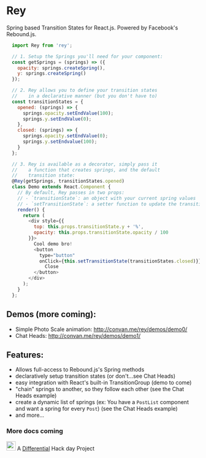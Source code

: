 # Rey

Spring based Transition States for React.js. Powered by Facebook's Rebound.js.

``` javascript
  import Rey from 'rey';

  // 1. Setup the Springs you'll need for your component:
  const getSprings = (springs) => ({
    opacity: springs.createSpring(),
    y: springs.createSpring()
  });

  // 2. Rey allows you to define your transition states
  //    in a declarative manner (but you don't have to)
  const transitionStates = {
    opened: (springs) => {
      springs.opacity.setEndValue(100);
      springs.y.setEndValue(0);
    },
    closed: (springs) => {
      springs.opacity.setEndValue(0);
      springs.y.setEndvalue(100);
    }
  };

  // 3. Rey is available as a decorator, simply pass it
  //    a function that creates springs, and the default
  //    transition state:
  @Rey(getSprings, transitionStates.opened)
  class Demo extends React.Component {
    // By default, Rey passes in two props:
    // - `transitionState`: an object with your current spring values
    // - `setTransitionState`: a setter function to update the transition state
    render() {
      return (
        <div style={{
          top: this.props.transitionState.y + '%',
          opacity: this.props.transitionState.opacity / 100
        }}>
          Cool demo bro!
          <button
            type="button"
            onClick={this.setTransitionState(transitionStates.closed)}}>
              Close
          </button>
        </div>
      );
    }
  };
```

## Demos (more coming):

- Simple Photo Scale animation: http://convan.me/rey/demos/demo0/
- Chat Heads: http://convan.me/rey/demos/demo1/

## Features:

- Allows full-access to Rebound.js's Spring methods
- declaratively setup transition states (or don't...see Chat Heads)
- easy integration with React's built-in TransitionGroup (demo to come)
- "chain" springs to another, so they follow each other (see the Chat Heads example)
- create a dynamic list of springs (ex: You have a `PostList` component and want a spring for every `Post`) (see the Chat Heads example)
- and more...

### More docs coming

<a href="http://differential.com"><img src="http://differential.com/images/logo.svg" width="24"></a> A <a href="http://differential.com">Differential<a/> Hack day Project
